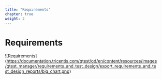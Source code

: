 ```yaml
---
title: "Requirements"
chapter: true
weight: 2
---
```


# Requirements

![Requirements] (https://documentation.tricentis.com/qtest/od/en/content/resources/images/qtest_manager/requirements_and_test_design/export_requirements_and_test_design_reports/big_chart.png)